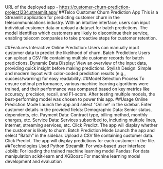 URL of the deployed app - https://customer-churn-prediction-project1234.streamlit.app/
##Telco Customer Churn Prediction App
This is a Streamlit application for predicting customer churn in the telecommunications industry. With an intuitive interface, users can input individual customer data or upload a dataset for batch predictions. The model identifies which customers are likely to discontinue their service, enabling telecom companies to take proactive steps for customer retention.

##Features
Interactive Online Prediction: Users can manually input customer data to predict the likelihood of churn.
Batch Prediction: Users can upload a CSV file containing multiple customer records for batch predictions.
Dynamic Data Display: View an overview of the input data, providing quick insight before making predictions.
Stylish Design: Simple and modern layout with color-coded prediction results (e.g., success/warning) for easy readability.
##Model Selection Process
To ensure optimal performance, various machine learning algorithms were trained, and their performance was compared based on key metrics like accuracy, precision, recall, and F1-score. 
After testing multiple models, the best-performing model was chosen to power this app.
##Usage
Online Prediction Mode
Launch the app and select "Online" in the sidebar.
Enter customer details in the provided fields:
Demographic Data: Senior status, dependents, etc.
Payment Data: Contract type, billing method, monthly charges, etc.
Service Data: Services subscribed to, including multiple lines, internet, streaming services, etc.
Click Predict. The app will display whether the customer is likely to churn.
Batch Prediction Mode
Launch the app and select "Batch" in the sidebar.
Upload a CSV file containing customer data.
Click Predict. The app will display predictions for each customer in the file.
##Technologies Used
Python
Streamlit: For web-based user interface
Joblib: For loading the trained machine learning model
Pandas: For data manipulation
scikit-learn and XGBoost: For machine learning model development and evaluation
